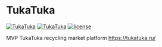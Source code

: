 # TukaTuka
[![TukaTuka](https://img.shields.io/badge/page-TukaTuka-green.svg?longCache=true&stule=plastic)](https://tukatuka.ru/) [![TukaTuka](https://img.shields.io/badge/telegram-TukaTuka-blue.svg?longCache=true&logo=telegram)](https://t.me/joinchat/DxwF3BBrUcQ5sQIi7fIpHw) 
[![license](https://img.shields.io/aur/license/yaourt.svg)](https://github.com/RustamSultanov/TukaTuka/blob/master/LICENSE) 


MVP TukaTuka recycling market platform https://tukatuka.ru/
